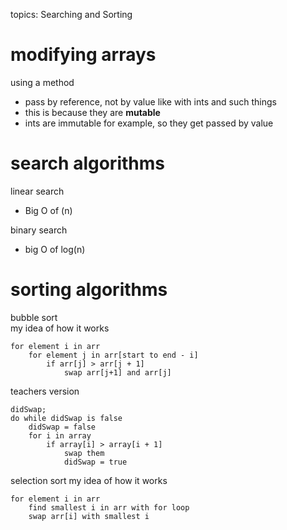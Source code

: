 topics: Searching and Sorting

# modifying arrays
using a method
- pass by reference, not by value like with ints and such things
- this is because they are **mutable** 
- ints are immutable for example, so they get passed by value

# search algorithms
linear search
- Big O of (n)

binary search
- big O of log(n)

# sorting algorithms
bubble sort  
my idea of how it works
```
for element i in arr
	for element j in arr[start to end - i]
		if arr[j] > arr[j + 1] 
			swap arr[j+1] and arr[j]
```
teachers version
```
didSwap;
do while didSwap is false
	didSwap = false
	for i in array
		if array[i] > array[i + 1]
			swap them
			didSwap = true
```

selection sort
my idea of how it works
```
for element i in arr
	find smallest i in arr with for loop
	swap arr[i] with smallest i
```
